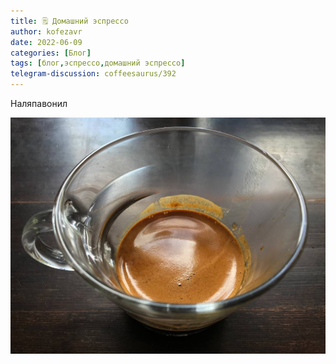 ```yaml
---
title: 🗒 Домашний эспрессо
author: kofezavr
date: 2022-06-09
categories: [Блог]
tags: [блог,эспрессо,домашний эспрессо]
telegram-discussion: coffeesaurus/392
--- 
```

Наляпавонил

![Домашний эспрессо](/assets/img/posts/22/06/espresso-5.jpg)